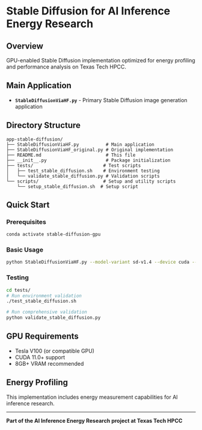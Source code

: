 # Stable Diffusion for AI Inference Energy Research

## Overview
GPU-enabled Stable Diffusion implementation optimized for energy profiling and performance analysis on Texas Tech HPCC.

## Main Application
- **`StableDiffusionViaHF.py`** - Primary Stable Diffusion image generation application

## Directory Structure
```
app-stable-diffusion/
├── StableDiffusionViaHF.py          # Main application
├── StableDiffusionViaHF_original.py # Original implementation
├── README.md                        # This file
├── __init__.py                      # Package initialization
├── tests/                          # Test scripts
│   ├── test_stable_diffusion.sh    # Environment testing
│   └── validate_stable_diffusion.py # Validation scripts
└── scripts/                        # Setup and utility scripts
    └── setup_stable_diffusion.sh  # Setup script
```

## Quick Start

### Prerequisites
```bash
conda activate stable-diffusion-gpu
```

### Basic Usage
```bash
python StableDiffusionViaHF.py --model-variant sd-v1.4 --device cuda --prompt "your prompt here"
```

### Testing
```bash
cd tests/
# Run environment validation
./test_stable_diffusion.sh

# Run comprehensive validation
python validate_stable_diffusion.py
```

## GPU Requirements
- Tesla V100 (or compatible GPU)
- CUDA 11.0+ support
- 8GB+ VRAM recommended

## Energy Profiling
This implementation includes energy measurement capabilities for AI inference research.

---
**Part of the AI Inference Energy Research project at Texas Tech HPCC**
